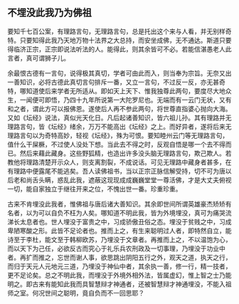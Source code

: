 ## 不埋没此我乃为佛祖

要知千七百公案，有理路言句，无理路言句，总是托出这个来与人看，并无别样奇特。只要知得此我乃天地万物十法界之大总持，而安坐成佛，无不通达。斯道只要得临济正宗，正宗即说法听法的人。能得此，则其余皆可不必。若能信湛愚老人此言者，真可谓狮子儿。

余最恨古德有一言句，说得极其真切，学者可由此而入，则当奉为宗旨。无奈又出一善知识，必将古德此真切言句排斥一番，又立一言句，不过反一反，亦无甚奇特，哪知道使后来学者无所适从。即如天上天下、惟我独尊此两句，要度尽大地众生，一闻便可即悟，乃四十九年所说第一大陀罗尼也。无端而有一云门无状，又有和之者，谓此方可以报佛恩。遂使后人再不参此两句，将世尊直指婆心抛向大海。又如《坛经》说法，真似光天化日。凡后起诸善知识，皆六祖儿孙。其有理路并无理路言句，皆《坛经》绪余，万万不能高出《坛经》之上。而好异者，遂将后来无理路言句以为奇特高妙，轻视《坛经》，殊为可恨。要知睦州云门等无理路言句，值什么干屎橛，不过使人没处下想。当此去不得之时，反观自悟是哪一个去不得而已。然后来藉此藏身。这些野狐精，也造出许多没头脑无理路言句，欺己欺人。若教他将理路清楚开示众人，则支离割裂，不成说话。可见无理路中藏身者甚多，在有理路中便露尾不能逃矣。吾人读佛祖书，当以正宗正脉信解受持，切不可为唐以后老和尚舌头瞒，惑乱此我，遮蔽这现现成成巍巍堂堂一尊活佛，才是大丈夫俯视一切，能自家独立于继往开来之位，不愧出世一番。珍重珍重。

古来不肯埋没此我者，惟佛祖与唐后诸大善知识。其余即世间所谓英雄豪杰矫矫有名者，以为可以自负不枉为人矣。哪知道不明此我，皆为外境埋没，真可为痛哭流涕长太息者也。世人埋没于富贵之中，习成骄傲丑俗之态。埋没于贫贱之中，习成卑陋寒酸之形。此皆不足论者也。推而上之，有生来聪明过人者，即特然自立，能诗至于李杜，能文至于韩柳欧苏，乃埋没于文章者。再推而上之，不以温饱为心，而以天下为己任，必欲反古而究心于礼乐兵农刑政及一切事理，乃埋没于功业中者。再扩而推之，忘世而谢人事，欲思跳出阴阳五行之外，观天之道，执天之行，而归于天元人元地元三道，乃埋没于神仙中者，其余执一善，修一行，精一技者，更不足论矣。总之不明此我，而埋没于外境外相外法，皆属虚幻，惟上智之士乃能明之。即古来有能知此我而具智慧辩才神通者，还被智慧辩才神通埋没，不能入祖师之室。何况世间之聪明，竟自负而不一回思耶？
